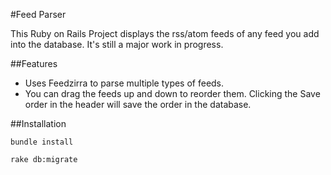 #Feed Parser

This Ruby on Rails Project displays the rss/atom feeds of any feed you add into the database. It's still a major work in progress.

##Features

* Uses Feedzirra to parse multiple types of feeds.
* You can drag the feeds up and down to reorder them. Clicking the Save order in the header will save the order in the database.

##Installation

```
bundle install
```

```
rake db:migrate
```
